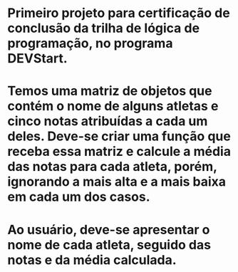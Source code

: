 # Primeiro projeto para certificação de conclusão da trilha de lógica de programação, no programa DEVStart. 

# Temos uma matriz de objetos que contém o nome de alguns atletas e cinco notas atribuídas a cada um deles. Deve-se criar uma função que receba essa matriz e calcule a média das notas para cada atleta, porém, ignorando a mais alta e a mais baixa em cada um dos casos. 

# Ao usuário, deve-se apresentar o nome de cada atleta, seguido das notas e da média calculada. 